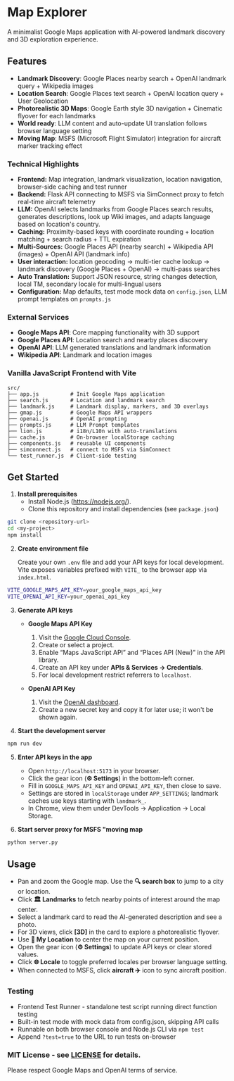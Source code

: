 # Map Explorer

A minimalist Google Maps application with AI-powered landmark discovery and 3D exploration experience.

## Features

- **Landmark Discovery**: Google Places nearby search + OpenAI landmark query + Wikipedia images
- **Location Search**: Google Places text search + OpenAI location query + User Geolocation
- **Photorealistic 3D Maps**: Google Earth style 3D navigation + Cinematic flyover for each landmarks
- **World ready**: LLM content and auto-update UI translation follows browser language setting
- **Moving Map**: MSFS (Microsoft Flight Simulator) integration for aircraft marker tracking effect

### Technical Highlights

- **Frontend:** Map integration, landmark visualization, location navigation, browser-side caching and test runner
- **Backend:** Flask API connecting to MSFS via SimConnect proxy to fetch real-time aircraft telemetry
- **LLM:** OpenAI selects landmarks from Google Places search results, generates descriptions, look up Wiki images, and adapts language based on location's country.
- **Caching:** Proximity-based keys with coordinate rounding + location matching + search radius + TTL expiration
- **Multi-Sources:** Google Places API (nearby search) + Wikipedia API (images) + OpenAI API (landmark info)
- **User interaction:** location geocoding → multi-tier cache lookup → landmark discovery (Google Places + OpenAI) → multi-pass searches
- **Auto Translation:** Support JSON resource, string changes detection, local TM, secondary locale for multi-lingual users
- **Configuration:** Map defaults, test mode mock data on `config.json`, LLM prompt templates on `prompts.js`

### External Services

- **Google Maps API**: Core mapping functionality with 3D support
- **Google Places API**: Location search and nearby places discovery
- **OpenAI API**: LLM generated translations and landmark information
- **Wikipedia API**: Landmark and location images

### Vanilla JavaScript Frontend with Vite
```
src/
├── app.js          # Init Google Maps application
├── search.js       # Location and landmark search
├── landmark.js     # Landmark display, markers, and 3D overlays
├── gmap.js         # Google Maps API wrappers
├── openai.js       # OpenAI prompting
├── prompts.js      # LLM Prompt templates
├── lion.js         # i18n/L10n with auto-translations
├── cache.js        # On-browser localStorage caching
├── components.js   # reusable UI components
├── simconnect.js   # connect to MSFS via SimConnect
└── test_runner.js  # Client-side testing
```

## Get Started

1. **Install prerequisites**
   - Install Node.js (https://nodejs.org/).
   - Clone this repository and install dependencies (see `package.json`)

```bash
git clone <repository-url>
cd <my-project>
npm install
```

2. **Create environment file**

   Create your own `.env` file and add your API keys for local development. Vite exposes variables prefixed with `VITE_` to the browser app via `index.html`.

```bash
VITE_GOOGLE_MAPS_API_KEY=your_google_maps_api_key
VITE_OPENAI_API_KEY=your_openai_api_key
```

3. **Generate API keys**

   - **Google Maps API Key**
     1. Visit the [Google Cloud Console](https://console.cloud.google.com/).
     2. Create or select a project.
     3. Enable “Maps JavaScript API” and “Places API (New)” in the API library.
     4. Create an API key under **APIs & Services → Credentials**.
     5. For local development restrict referrers to `localhost`.

   - **OpenAI API Key**
     1. Visit the [OpenAI dashboard](https://platform.openai.com/account/api-keys).
     2. Create a new secret key and copy it for later use; it won't be shown again.

4. **Start the development server**

```bash
npm run dev
```

5. **Enter API keys in the app**

   - Open `http://localhost:5173` in your browser.
   - Click the gear icon (**⚙️ Settings**) in the bottom‑left corner.
   - Fill in `GOOGLE_MAPS_API_KEY` and `OPENAI_API_KEY`, then close to save.
   - Settings are stored in `localStorage` under `APP_SETTINGS`; landmark caches use keys starting with `landmark_`.
   - In Chrome, view them under DevTools → Application → Local Storage.

6. **Start server proxy for MSFS "moving map**

```bash
python server.py
```

## Usage

- Pan and zoom the Google map. Use the **🔍 search box** to jump to a city or location.
- Click **🏛️ Landmarks** to fetch nearby points of interest around the map center.
- Select a landmark card to read the AI-generated description and see a photo.
- For 3D views, click **[3D]** in the card to explore a photorealistic flyover.
- Use **📍 My Location** to center the map on your current position.
- Open the gear icon (**⚙️ Settings**) to update API keys or clear stored values.
- Click **🌐 Locale** to toggle preferred locales per browser language setting.
- When connected to MSFS, click **aircraft ✈️** icon to sync aircraft position.

### Testing

- Frontend Test Runner - standalone test script running direct function testing
- Built-in test mode with mock data from config.json, skipping API calls
- Runnable on both browser console and Node.js CLI via `npm test`
- Append `?test=true` to the URL to run tests on-browser

### MIT License - see [LICENSE](LICENSE) for details.

Please respect Google Maps and OpenAI terms of service.

